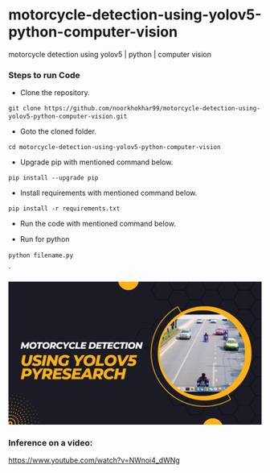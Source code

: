 # motorcycle-detection-using-yolov5-python-computer-vision
motorcycle detection  using yolov5 | python | computer vision



### Steps to run Code
- Clone the repository.
```
git clone https://github.com/noorkhokhar99/motorcycle-detection-using-yolov5-python-computer-vision.git
```
- Goto the cloned folder.
```
cd motorcycle-detection-using-yolov5-python-computer-vision

```
- Upgrade pip with mentioned command below.
```
pip install --upgrade pip
```
- Install requirements with mentioned command below.
```
pip install -r requirements.txt
```
- Run the code with mentioned command below.

 - Run for python
 
`python filename.py`


`

<p align="center">
<img src="https://github.com/noorkhokhar99/motorcycle-detection-using-yolov5-python-computer-vision/blob/main/motorcycle%20detection.png">
</p>






### Inference on a video:
https://www.youtube.com/watch?v=NWnoi4_dWNg

 

